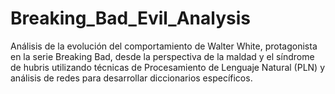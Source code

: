 # Breaking_Bad_Evil_Analysis
Análisis de la evolución del comportamiento de Walter White, protagonista en la serie Breaking Bad, desde la perspectiva de la maldad y el síndrome de hubris utilizando técnicas de Procesamiento de Lenguaje Natural (PLN) y análisis de redes para desarrollar diccionarios específicos.
